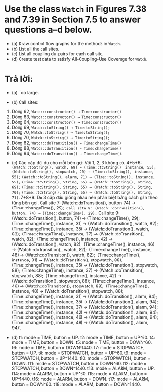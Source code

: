 # Use the class `Watch` in Figures 7.38 and 7.39 in Section 7.5 to answer questions a–d below.
* (a) Draw control flow graphs for the methods in `Watch`.
* (b) List all the call sites.
* (c) List all coupling du-pairs for each call site.
* (d) Create test data to satisfy All-Coupling-Use Coverage for `Watch`.

# Trả lời:
* (a) Too large.

* (b) Call sites:
1. Dòng 62, `Watch::constructor() → Time:constructor();`
2. Dòng 63, `Watch::constructor() → Time:constructor();`
3. Dòng 64, `Watch::constructor() → Time:constructor();`
4. Dòng 69, `Watch::toString() → Time:toString();`
5. Dòng 70, `Watch::toString() → Time:toString();`
6. Dòng 70, `Watch::toString() → Time:toString();`
7. Dòng 82, `Watch::doTransition() → Time:changeTime();`
8. Dòng 88, `Watch::doTransition() → Time:changeTime();`
9. Dòng 94, `Watch::doTransition() → Time:changeTime()`.

* (c) Các cặp đôi du cho mỗi bên gọi:
Với 1, 2, 3 không có.
4+5+6:
`(Watch::toString(), watch, 69) → (Time::toString(), instance, 55);`
`(Watch::toString(), stopwatch, 70) → (Time::toString(), instance, 55);`
`(Watch::toString(), alarm, 71) → (Time::toString(), instance, 55);`
`(Time::toString(), String, 55) → (Watch::toString(), String, 69);`
`(Time::toString(), String, 55) → (Watch::toString(), String, 70);`
`(Time::toString(), String, 55) → (Watch::toString(), String, 71)`.
7+8+9: Do 3 cặp đầu giống nhau nên phân biệt bằng cách gán theo từng bên gọi.
Call site 7: (Watch::doTransition(), button, 74) → (Time::changeTime(), 29);`
Call site 8: (Watch::doTransition(), button, 74) → (Time::changeTime(), 29);`
Call site 9: (Watch::doTransition(), button, 74) → (Time::changeTime(), 29);`
`(Time::changeTime(), instance, 31) → (Watch::doTransition(), watch, 82);`
`(Time::changeTime(), instance, 35) → (Watch::doTransition(), watch, 82);`
`(Time::changeTime(), instance, 37) → (Watch::doTransition(), watch, 82);`
`(Time::changeTime(), instance, 42) → (Watch::doTransition(), watch, 82);`
`(Time::changeTime(), instance, 46) → (Watch::doTransition(), watch, 82);`
`(Time::changeTime(), instance, 48) → (Watch::doTransition(), watch, 82);`
`(Time::changeTime(), instance, 31) → (Watch::doTransition(), stopwatch, 88);`
`(Time::changeTime(), instance, 35) → (Watch::doTransition(), stopwatch, 88);`
`(Time::changeTime(), instance, 37) → (Watch::doTransition(), stopwatch, 88);`
`(Time::changeTime(), instance, 42) → (Watch::doTransition(), stopwatch, 88);`
`(Time::changeTime(), instance, 46) → (Watch::doTransition(), stopwatch, 88);`
`(Time::changeTime(), instance, 48) → (Watch::doTransition(), stopwatch, 88);`
`(Time::changeTime(), instance, 31) → (Watch::doTransition(), alarm, 94);`
`(Time::changeTime(), instance, 35) → (Watch::doTransition(), alarm, 94);`
`(Time::changeTime(), instance, 37) → (Watch::doTransition(), alarm, 94);`
`(Time::changeTime(), instance, 42) → (Watch::doTransition(), alarm, 94);`
`(Time::changeTime(), instance, 46) → (Watch::doTransition(), alarm, 94);`
`(Time::changeTime(), instance, 48) → (Watch::doTransition(), alarm, 94)`.

* (d) 
t1: mode = TIME, button = UP.
t2: mode = TIME, button = UP^60.
t4: mode = TIME, button = DOWN.
t5: mode = TIME, button = DOWN^60.
t6: mode = TIME, button = DOWN^1440.
t7: mode = STOPWATCH, button = UP.
t8: mode = STOPWATCH, button = UP^60.
t9: mode = STOPWATCH, button = UP^1440.
t10: mode = STOPWATCH, button = DOWN.
t11: mode = STOPWATCH, button = DOWN^60.
t12: mode = STOPWATCH, button = DOWN^1440.
t13: mode = ALARM, button = UP.
t14: mode = ALARM, button = UP^60.
t15: mode = ALARM, button = UP^1440.
t16: mode = ALARM, button = DOWN.
t17: mode = ALARM, button = DOWN^60.
t18: mode = ALARM, button = DOWN^1440.